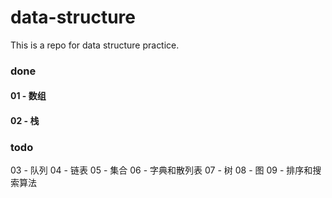 # data-structure
This is a repo for data structure practice.

### done
#### 01 - 数组
#### 02 - 栈

### todo
03 - 队列
04 - 链表
05 - 集合
06 - 字典和散列表
07 - 树
08 - 图
09 - 排序和搜索算法